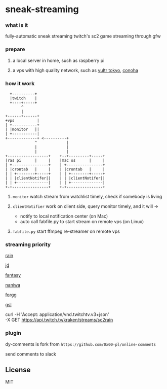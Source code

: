 # sneak-streaming

### what is it

fully-automatic sneak streaming twitch's sc2 game streaming through gfw


### prepare

1. a local server in home, such as raspberry pi

2. a vps with high quality network, such as [vultr tokyo](http://www.vultr.com/?ref=6824538), [conoha](https://www.conoha.jp/referral/?token=AtQfWxVh4vUybYFTX9Q0qPvToSFA.sguCNN5yBuvGOSS1MUTdoQ-4GE)


### how it work

```text
  +----------+                              
  |twitch    |                              
  +----+-----+                              
       ^                                    
       |                                    
+------+------+                             
+vps          |                             
| +-----------+                             
| |monitor   ||                             
| +-----------|                             
+-------------+ <----------+                
             ^             |                
             |             |                
             |             |                
+------------------+    +--+---------+-----+
|ras pi      |     |    |mac os      |     |
| +----------------+    | +----------------+
| |crontab   |     |    | |crontab   |     |
| | +--------+-----+    | | +--------+-----+
| | |clientNotifer||    | | |clientNotifer||
| | +--------------|    | | +--------------|
+-+----------------+    +-+----------------+

```

1. `monitor` watch stream from watchlist timely, check if somebody is living

2. `clientNotifier` work on client side, query monitor timely, and it will ->
    
    * notify to local notification center (on Mac)
    * auto call fabfile.py to start stream on remote vps (on Linux)

3. `fabfile.py` start ffmpeg re-streamer on remote vps


### streaming priority

[rain](http://www.twitch.tv/sc2rain)

[jd](http://www.twitch.tv/egjd)

[fantasy](http://www.twitch.tv/krfantasy)

[naniwa](http://www.twitch.tv/naniwasc2)

[forgg](http://www.twitch.tv/forgg)

[gsl](http://www.twitch.tv/gsl)


curl -H 'Accept: application/vnd.twitchtv.v3+json' \
-X GET https://api.twitch.tv/kraken/streams/sc2rain


### plugin

dy-comments is fork from `https://github.com/0x00-pl/online-comments`

send comments to slack


## License

MIT

